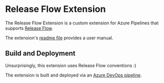 # Release Flow Extension

The Release Flow Extension is a custom extension for Azure Pipelines that supports [Release
Flow](https://github.com/release-flow/release-flow).

The extension's [readme file](./extension/README.md) provides a user manual.

## Build and Deployment

Unsurprisingly, this extension uses Release Flow conventions :)

The extension is built and deployed via an [Azure DevOps
pipeline](https://dev.azure.com/richtebb/release-flow/_build?definitionId=7).
